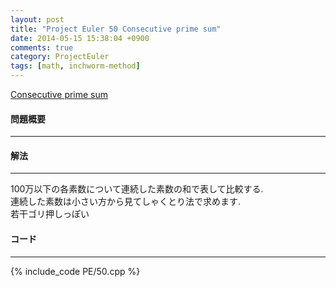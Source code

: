 ```yaml
---
layout: post
title: "Project Euler 50 Consecutive prime sum"
date: 2014-05-15 15:38:04 +0900
comments: true
category: ProjectEuler
tags: [math, inchworm-method]
---
```


[Consecutive prime sum](http://projecteuler.net/problem=50)

#### 問題概要

****

#### 解法

****

100万以下の各素数について連続した素数の和で表して比較する.  
連続した素数は小さい方から見てしゃくとり法で求めます.  
若干ゴリ押しっぽい

#### コード

****

{% include_code PE/50.cpp %}
